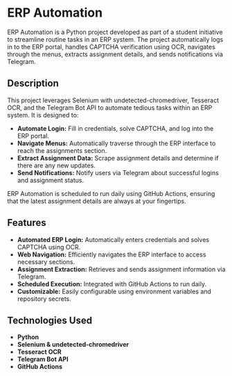 # ERP Automation

ERP Automation is a Python project developed as part of a student initiative to streamline routine tasks in an ERP system. The project automatically logs in to the ERP portal, handles CAPTCHA verification using OCR, navigates through the menus, extracts assignment details, and sends notifications via Telegram.

## Description

This project leverages Selenium with undetected-chromedriver, Tesseract OCR, and the Telegram Bot API to automate tedious tasks within an ERP system. It is designed to:
- **Automate Login:** Fill in credentials, solve CAPTCHA, and log into the ERP portal.
- **Navigate Menus:** Automatically traverse through the ERP interface to reach the assignments section.
- **Extract Assignment Data:** Scrape assignment details and determine if there are any new updates.
- **Send Notifications:** Notify users via Telegram about successful logins and assignment status.

ERP Automation is scheduled to run daily using GitHub Actions, ensuring that the latest assignment details are always at your fingertips.

## Features

- **Automated ERP Login:** Automatically enters credentials and solves CAPTCHA using OCR.
- **Web Navigation:** Efficiently navigates the ERP interface to access necessary sections.
- **Assignment Extraction:** Retrieves and sends assignment information via Telegram.
- **Scheduled Execution:** Integrated with GitHub Actions to run daily.
- **Customizable:** Easily configurable using environment variables and repository secrets.

## Technologies Used

- **Python**
- **Selenium & undetected-chromedriver**
- **Tesseract OCR**
- **Telegram Bot API**
- **GitHub Actions**
